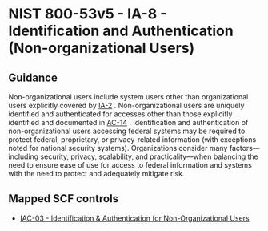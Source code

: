 # NIST 800-53v5 - IA-8 - Identification and Authentication (Non-organizational Users)
## Guidance
Non-organizational users include system users other than organizational users explicitly covered by [IA-2](#ia-2) . Non-organizational users are uniquely identified and authenticated for accesses other than those explicitly identified and documented in [AC-14](#ac-14) . Identification and authentication of non-organizational users accessing federal systems may be required to protect federal, proprietary, or privacy-related information (with exceptions noted for national security systems). Organizations consider many factors—including security, privacy, scalability, and practicality—when balancing the need to ensure ease of use for access to federal information and systems with the need to protect and adequately mitigate risk.
## Mapped SCF controls
- [IAC-03 - Identification & Authentication for Non-Organizational Users](../scf/iac-03-identification&authenticationfornon-organizationalusers.md)